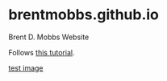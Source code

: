 # brentmobbs.github.io
Brent D. Mobbs Website

Follows [this tutorial](http://jmcglone.com/guides/github-pages/).

[test image](https://brentmobbs.github.io/assets/image.png)
